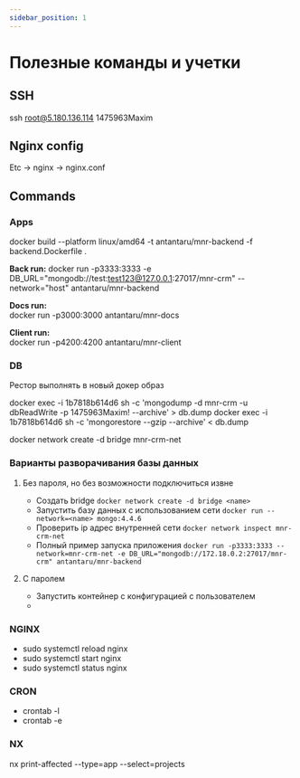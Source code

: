 ```yaml
---
sidebar_position: 1
---
```


# Полезные команды и учетки

## SSH

ssh root@5.180.136.114 1475963Maxim

## Nginx config
Etc -> nginx -> nginx.conf

## Commands

### Apps

docker build --platform linux/amd64 -t antantaru/mnr-backend -f backend.Dockerfile .

**Back run:**
docker run -p3333:3333 -e DB_URL="mongodb://test:test123@127.0.0.1:27017/mnr-crm" --network="host" antantaru/mnr-backend

**Docs run:**  
docker run -p3000:3000 antantaru/mnr-docs

**Client run:**  
docker run -p4200:4200 antantaru/mnr-client

### DB

Рестор выполнять в новый докер образ

docker exec -i 1b7818b614d6 sh -c 'mongodump -d mnr-crm -u dbReadWrite -p 1475963Maxim! --archive' > db.dump
docker exec -i 1b7818b614d6 sh -c 'mongorestore --gzip --archive' < db.dump

docker network create -d bridge mnr-crm-net

### Варианты разворачивания базы данных

1) Без пароля, но без возможности подключиться извне
   - Создать bridge `docker network create -d bridge <name>`
   - Запустить базу данных с использованием сети `docker run --network=<name> mongo:4.4.6`
   - Проверить ip адрес внутренней сети `docker network inspect mnr-crm-net`
   - Полный пример запуска приложения `docker run -p3333:3333 --network=mnr-crm-net -e DB_URL="mongodb://172.18.0.2:27017/mnr-crm" antantaru/mnr-backend`

2) С паролем
   - Запустить контейнер с конфигурацией с пользователем
   - 

### NGINX

- sudo systemctl reload nginx
- sudo systemctl start nginx
- sudo systemctl status nginx

### CRON

- crontab -l
- crontab -e

### NX
nx print-affected --type=app --select=projects

